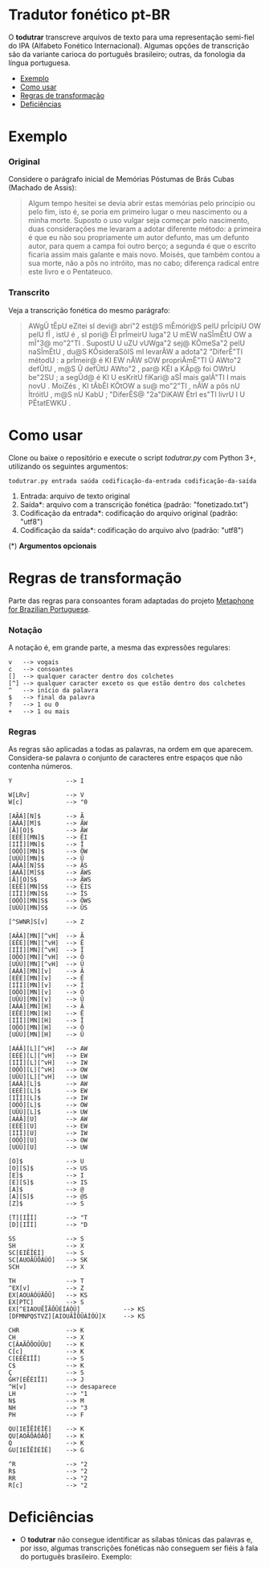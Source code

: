 # Tradutor fonético pt-BR

O **todutrar** transcreve arquivos de texto para uma representação semi-fiel do IPA (Alfabeto Fonético Internacional). Algumas opções de transcrição são da variante carioca do português brasileiro; outras, da fonologia da língua portuguesa.

* [Exemplo](#exemplo)
* [Como usar](#como-usar)
* [Regras de transformação](#regras-de-tranformação)
* [Deficiências](#deficiências)

# Exemplo

### Original

Considere o parágrafo inicial de Memórias Póstumas de Brás Cubas (Machado de Assis):

>Algum tempo hesitei se devia abrir estas memórias pelo princípio ou pelo fim, isto é, se poria em primeiro lugar o meu nascimento ou a minha morte. Suposto o uso vulgar seja começar pelo nascimento, duas considerações me levaram a adotar diferente método: a primeira é que eu não sou propriamente um autor defunto, mas um defunto autor, para quem a campa foi outro berço; a segunda é que o escrito ficaria assim mais galante e mais novo. Moisés, que também contou a sua morte, não a pôs no intróito, mas no cabo; diferença radical entre este livro e o Pentateuco.

### Transcrito

Veja a transcrição fonética do mesmo parágrafo:

>AWgŨ tẼpU eZitei sI devi@ abri"2 est@S mẼmóri@S pelU prĨcípiU OW pelU fĨ , istU é , sI pori@ ẼI prĨmeirU luga"2 U mEW naSĨmẼtU OW a mĨ"3@ mo"2"TI . SupostU U uZU vUWga"2 sej@ KÕmeSa"2 pelU naSĨmẼtU , du@S KÕsideraSõIS mI levarÃW a adota"2 "DiferẼ"TI métodU : a prĨmeir@ é KI EW nÃW sOW propriÃmẼ"TI Ũ AWto"2 defŨtU , m@S Ũ defŨtU AWto"2 , par@ KẼI a KÃp@ foi OWtrU be"2SU ; a segŨd@ é KI U esKritU fiKari@ aSĨ mais galÃ"TI I mais novU . MoiZés , KI tÃbẼI KÕtOW a su@ mo"2"TI , nÃW a pôs nU ĨtróitU , m@S nU KabU ; "DiferẼS@ "2a"DiKAW ẼtrI es"TI livrU I U PẼtatEWKU .

# Como usar

Clone ou baixe o repositório e execute o script *todutrar.py* com Python 3+, utilizando os seguintes argumentos:

    todutrar.py entrada saúda codificação-da-entrada codificação-da-saída

1. Entrada: arquivo de texto original
2. Saída*: arquivo com a transcrição fonética (padrão: "fonetizado.txt")
3. Codificação da entrada*: codificação do arquivo original (padrão: "utf8")
4. Codificação da saída*: codificação do arquivo alvo (padrão: "utf8")


(*) **Argumentos opcionais**


# Regras de transformação

Parte das regras para consoantes foram adaptadas do projeto [Metaphone for Brazilian Portuguese](https://sourceforge.net/p/metaphoneptbr/code/ci/master/tree/README#l56).

### Notação

A notação é, em grande parte, a mesma das expressões regulares:

	v 	--> vogais
	c 	--> consoantes
	[]	--> qualquer caracter dentro dos colchetes
	[^]	--> qualquer caracter exceto os que estão dentro dos colchetes
	^	--> início da palavra
	$	--> final da palavra
	?	--> 1 ou 0
	+	--> 1 ou mais

### Regras

As regras são aplicadas a todas as palavras, na ordem em que aparecem. Considera-se palavra o conjunto de caracteres entre espaços que não contenha números.

	Y 				--> I

	W[LRv] 			--> V
	W[c] 			--> "0

	[AÃÁ][N]$ 		--> Ã
	[AÃÁ][M]$ 		--> ÃW
	[Ã][O]$ 		--> ÃW
	[EÉẼ][MN]$ 		--> ẼI
	[IÍĨ][MN]$ 		--> Ĩ
	[OÓÕ][MN]$ 		--> ÕW
	[UÚŨ][MN]$ 		--> Ũ
	[AÃÁ][N]S$ 		--> ÃS
	[AÁÃ][M]S$ 		--> ÃWS
	[Ã][O]S$ 		--> ÃWS
	[EÉẼ][MN]S$ 	--> ẼIS
	[IĨÍ][MN]S$ 	--> ĨS
	[OÓÕ][MN]S$ 	--> ÕWS
	[UÚŨ][MN]S$ 	--> ŨS

	[^SWNR]S[v] 	--> Z

	[AÂÁ][MN][^vH] 	--> Ã
	[EÊÉ][MN][^vH] 	--> Ẽ
	[IÎÍ][MN][^vH] 	--> Ĩ
	[OÔÓ][MN][^vH] 	--> Õ
	[UÛÚ][MN][^vH] 	--> Ũ
	[AÂÁ][MN][v] 	--> Ã
	[EÊÉ][MN][v] 	--> Ẽ
	[IÎÍ][MN][v] 	--> Ĩ
	[OÔÒ][MN][v] 	--> Õ
	[UÛÚ][MN][v] 	--> Ũ
	[AÂÁ][MN][H] 	--> Ã
	[EÊÉ][MN][H] 	--> Ẽ
	[IÎÍ][MN][H] 	--> Ĩ
	[OÔÓ][MN][H] 	--> Õ
	[UÛÚ][MN][H] 	--> Ũ

	[AÁÂ][L][^vH] 	--> AW
	[EÉÊ][L][^vH] 	--> EW
	[IÍĨ][L][^vH]	--> IW
	[OÓÔ][L][^vH] 	--> OW
	[UŨÚ][L][^vH] 	--> UW
	[AÁÂ][L]$ 		--> AW
	[EÉÊ][L]$ 		--> EW
	[IĨÍ][L]$ 		--> IW
	[OÓÔ][L]$ 		--> OW
	[UŨÚ][L]$ 		--> UW
	[AÁÂ][U] 		--> AW
	[EÉÊ][U] 		--> EW
	[IÍĨ][U] 		--> IW
	[OÓÔ][U] 		--> OW
	[UÚŨ][U] 		--> UW

	[O]$ 			--> U
	[O][S]$ 		--> US
	[E]$ 			--> I
	[E][S]$ 		--> IS
	[A]$ 			--> @
	[A][S]$ 		--> @S
	[Z]$ 			--> S

	[T][IĨÍ] 		--> "T
	[D][IĨÍ] 		--> "D

	SS 				--> S
	SH 				--> X
	SC[EIẼĨÉÍ] 		--> S
	SC[AUOÃŨÕÁÚÓ] 	--> SK
	SCH 			--> X

	TH 				--> T
	^EX[v] 			--> Z
	EX[AOUÁÓÚÃÕŨ] 	--> KS
	EX[PTC] 		--> S
	EX[^EIAOUẼĨÃÕŨÉÍÁÓÚ] 			--> KS
	[DFMNPQSTVZ][AIOUÃĨÕŨÁÍÓÚ]X 	--> KS

	CHR 			--> K
	CH 				--> X
	C[ÂAÃÔÕOÛŨU] 	--> K
	C[c]			--> K
	C[EÊẼIÎĨ] 		--> S
	C$ 				--> K
	Ç 				--> S
	GH?[EẼÉIĨÍ] 	--> J
	^H[v] 			--> desaparece
	LH 				--> "1
	N$ 				--> M
	NH 				--> "3
	PH 				--> F

	QU[IEĨẼÍÉÎÊ] 	--> K
	QU[AOÃÕÁÓÂÔ] 	--> K
	Q 				--> K
	GU[IEĨẼÍÉÎÊ] 	--> G

	^R 				--> "2
	R$ 				--> "2
	RR 				--> "2
	R[c] 			--> "2

# Deficiências
* O **todutrar** não consegue identificar as sílabas tônicas das palavras e, por isso, algumas transcrições fonéticas não conseguem ser fiéis à fala do português brasileiro. Exemplo:
